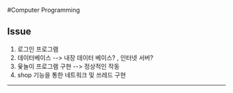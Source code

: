 #Computer Programming 

## Issue
1.  로그인 프로그램
2. 데이터베이스 --> 내장 데이터 베이스? , 인터넷 서버?
3. 윷놀이 프로그램 구현 --> 정상적인 작동
4. shop 기능을 통한 네트워크 및 쓰레드 구현
- - - 